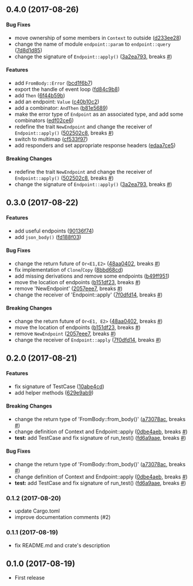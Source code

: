 <a name="0.4.0"></a>
## 0.4.0 (2017-08-26)

#### Bug Fixes
*   move ownership of some members in `Context` to outside ([d233ee28](https://github.com/ubnt-intrepid/finchers/commit/d233ee28ca0fcc7eddb28b32ea5684ecb0818ad7))
*   change the name of module `endpoint::param` to `endpoint::query` ([7d8d1d85](https://github.com/ubnt-intrepid/finchers/commit/7d8d1d856b80ecd021dbb80a741fc646d91a7cc0))
*   change the signature of `Endpoint::apply()` ([3a2ea793](https://github.com/ubnt-intrepid/finchers/commit/3a2ea79345e69258ce86229090d6ebf3192f0746), breaks [#](https://github.com/ubnt-intrepid/finchers/issues/))

#### Features
*   add `FromBody::Error` ([bcd1f6b7](https://github.com/ubnt-intrepid/finchers/commit/bcd1f6b71532c76f08768b59ae1c16912e53a8d3))
*   export the handle of event loop ([fd84c9b8](https://github.com/ubnt-intrepid/finchers/commit/fd84c9b8c1e273e658a4db178cb81667cc3a9fc1))
*   add `Then` ([6f44b59b](https://github.com/ubnt-intrepid/finchers/commit/6f44b59ba8297ceec83157b42a3b763694c688b8))
*   add an endpoint: `Value` ([c40b10c2](https://github.com/ubnt-intrepid/finchers/commit/c40b10c27a502d32e727dbc099fcfc99394687ab))
*   add a combinator: `AndThen` ([b81e5689](https://github.com/ubnt-intrepid/finchers/commit/b81e56896f49e1139004374d98a96e37fdda205b))
*   make the error type of `Endpoint` as an associated type, and add some combinators ([edf02ce6](https://github.com/ubnt-intrepid/finchers/commit/edf02ce605b143ccb9ce4ac8b619e72a8992fc0c))
*   redefine the trait `NewEndpoint` and change the receiver of `Endpoint::apply()` ([502502c8](https://github.com/ubnt-intrepid/finchers/commit/502502c8eca45bffe96887a53fbe9e90d793a815), breaks [#](https://github.com/ubnt-intrepid/finchers/issues/))
*   switch to multimap ([cf533f97](https://github.com/ubnt-intrepid/finchers/commit/cf533f9715fd7c438d12baca952d957bca11169f))
*   add responders and set appropriate response headers ([edaa7ce5](https://github.com/ubnt-intrepid/finchers/commit/edaa7ce56416ed24c68cc0f1003201e62a568f19))

#### Breaking Changes
*   redefine the trait `NewEndpoint` and change the receiver of `Endpoint::apply()` ([502502c8](https://github.com/ubnt-intrepid/finchers/commit/502502c8eca45bffe96887a53fbe9e90d793a815), breaks [#](https://github.com/ubnt-intrepid/finchers/issues/))
*   change the signature of `Endpoint::apply()` ([3a2ea793](https://github.com/ubnt-intrepid/finchers/commit/3a2ea79345e69258ce86229090d6ebf3192f0746), breaks [#](https://github.com/ubnt-intrepid/finchers/issues/))



<a name="0.3.0"></a>
## 0.3.0 (2017-08-22)

#### Features
*   add useful endpoints ([90136f74](https://github.com/ubnt-intrepid/finchers/commit/90136f74281507bf001124f9a7f040566973f591))
*   add `json_body()` ([fd188f03](https://github.com/ubnt-intrepid/finchers/commit/fd188f038bee1484835e8ae06bb52602991ee41e))

#### Bug Fixes

*   change the return future of `Or<E1,E2>` ([48aa0402](https://github.com/ubnt-intrepid/finchers/commit/48aa0402282138e5883214e293bcbecfc8aa0334), breaks [#](https://github.com/ubnt-intrepid/finchers/issues/))
*   fix implementation of `Clone`/`Copy` ([8bbd68cd](https://github.com/ubnt-intrepid/finchers/commit/8bbd68cd52e573951c89fb478f697d7b34fc825c))
*   add missing derivations and remove some endpoints ([b49ff951](https://github.com/ubnt-intrepid/finchers/commit/b49ff95162c8218ab94378fae31dfce91364689b))
*   move the location of endpoints ([b151df23](https://github.com/ubnt-intrepid/finchers/commit/b151df233fb16fdea92f2fb85b12a0ce23711e57), breaks [#](https://github.com/ubnt-intrepid/finchers/issues/))
*   remove 'NewEndpoint' ([2057eee7](https://github.com/ubnt-intrepid/finchers/commit/2057eee74d1dd1f844e88f5dcbb2fdb6b1d99e20), breaks [#](https://github.com/ubnt-intrepid/finchers/issues/))
*   change the receiver of 'Endpoint::apply' ([7f0dfd14](https://github.com/ubnt-intrepid/finchers/commit/7f0dfd147afa12dcf3c181aca057b5c9d7274ec3), breaks [#](https://github.com/ubnt-intrepid/finchers/issues/))

#### Breaking Changes

*   change the return future of `Or<E1, E2>` ([48aa0402](https://github.com/ubnt-intrepid/finchers/commit/48aa0402282138e5883214e293bcbecfc8aa0334), breaks [#](https://github.com/ubnt-intrepid/finchers/issues/))
*   move the location of endpoints ([b151df23](https://github.com/ubnt-intrepid/finchers/commit/b151df233fb16fdea92f2fb85b12a0ce23711e57), breaks [#](https://github.com/ubnt-intrepid/finchers/issues/))
*   remove `NewEndpoint` ([2057eee7](https://github.com/ubnt-intrepid/finchers/commit/2057eee74d1dd1f844e88f5dcbb2fdb6b1d99e20), breaks [#](https://github.com/ubnt-intrepid/finchers/issues/))
*   change the receiver of `Endpoint::apply` ([7f0dfd14](https://github.com/ubnt-intrepid/finchers/commit/7f0dfd147afa12dcf3c181aca057b5c9d7274ec3), breaks [#](https://github.com/ubnt-intrepid/finchers/issues/))



<a name="0.2.0"></a>
## 0.2.0  (2017-08-21)


#### Features

*   fix signature of TestCase ([10abe4cd](https://github.com/ubnt-intrepid/finchers/commit/10abe4cdbc01eff63f3ef8fc11771a57c995a356))
*   add helper methods ([629e9ab9](https://github.com/ubnt-intrepid/finchers/commit/629e9ab926e0a72ac84062b5d28c46bc68cefa82))

#### Breaking Changes

*   change the return type of 'FromBody::from_body()' ([a73078ac](https://github.com/ubnt-intrepid/finchers/commit/a73078acb203e5815fb41c3a5aa145900482b56f), breaks [#](https://github.com/ubnt-intrepid/finchers/issues/))
*   change definition of Context and Endpoint::apply ([0dbe4aeb](https://github.com/ubnt-intrepid/finchers/commit/0dbe4aeb3eb58371257dcb03b930f34aaf6a49f9), breaks [#](https://github.com/ubnt-intrepid/finchers/issues/))
* **test:**  add TestCase and fix signature of run_test() ([fd6a9aae](https://github.com/ubnt-intrepid/finchers/commit/fd6a9aae4589697de99aa795173c138799732650), breaks [#](https://github.com/ubnt-intrepid/finchers/issues/))

#### Bug Fixes

*   change the return type of 'FromBody::from_body()' ([a73078ac](https://github.com/ubnt-intrepid/finchers/commit/a73078acb203e5815fb41c3a5aa145900482b56f), breaks [#](https://github.com/ubnt-intrepid/finchers/issues/))
*   change definition of Context and Endpoint::apply ([0dbe4aeb](https://github.com/ubnt-intrepid/finchers/commit/0dbe4aeb3eb58371257dcb03b930f34aaf6a49f9), breaks [#](https://github.com/ubnt-intrepid/finchers/issues/))
* **test:**  add TestCase and fix signature of run_test() ([fd6a9aae](https://github.com/ubnt-intrepid/finchers/commit/fd6a9aae4589697de99aa795173c138799732650), breaks [#](https://github.com/ubnt-intrepid/finchers/issues/))



<a name="0.1.2"></a>
### 0.1.2 (2017-08-20)
* update Cargo.toml
* improve documentation comments (#2)

<a name="0.1.1"></a>
### 0.1.1 (2017-08-19)
* fix README.md and crate's description

<a name="0.1.0"></a>
## 0.1.0 (2017-08-19)
* First release




